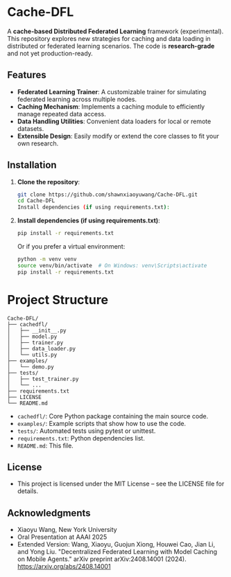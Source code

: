 # Cache-DFL

A **cache-based Distributed Federated Learning** framework (experimental). This repository explores new strategies for caching and data loading in distributed or federated learning scenarios. The code is **research-grade** and not yet production-ready.

## Features

- **Federated Learning Trainer**: A customizable trainer for simulating federated learning across multiple nodes.
- **Caching Mechanism**: Implements a caching module to efficiently manage repeated data access.
- **Data Handling Utilities**: Convenient data loaders for local or remote datasets.
- **Extensible Design**: Easily modify or extend the core classes to fit your own research.

## Installation

1. **Clone the repository**:
   ```bash
   git clone https://github.com/shawnxiaoyuwang/Cache-DFL.git
   cd Cache-DFL
   Install dependencies (if using requirements.txt):
2. **Install dependencies (if using requirements.txt)**:
   ```bash
   pip install -r requirements.txt
   ```
   Or if you prefer a virtual environment:
   ```bash
   python -m venv venv
   source venv/bin/activate  # On Windows: venv\Scripts\activate
   pip install -r requirements.txt
   
# Project Structure
   ```plaintext
   Cache-DFL/
   ├── cachedfl/
   │   ├── __init__.py
   │   ├── model.py
   │   ├── trainer.py
   │   ├── data_loader.py
   │   └── utils.py
   ├── examples/
   │   └── demo.py
   ├── tests/
   │   ├── test_trainer.py
   │   └── ...
   ├── requirements.txt
   ├── LICENSE
   └── README.md
```
* `cachedfl/`: Core Python package containing the main source code.
* `examples/`: Example scripts that show how to use the code.
* `tests/`: Automated tests using pytest or unittest.
* `requirements.txt`: Python dependencies list.
* `README.md`: This file.
## License

* This project is licensed under the MIT License – see the LICENSE file for details.

## Acknowledgments
* Xiaoyu Wang, New York University
* Oral Presentation at AAAI 2025
* Extended Version:
  Wang, Xiaoyu, Guojun Xiong, Houwei Cao, Jian Li, and Yong Liu. "Decentralized Federated Learning with Model Caching on Mobile Agents." arXiv preprint arXiv:2408.14001 (2024).
  https://arxiv.org/abs/2408.14001
